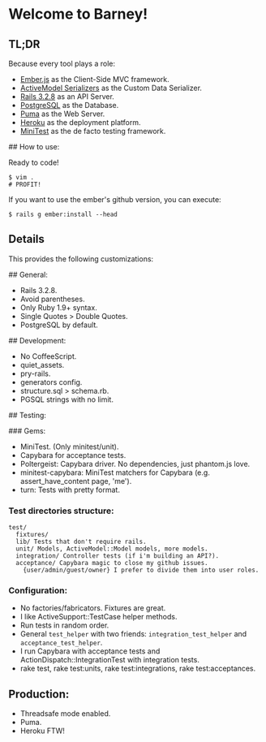 # Welcome to Barney!

## TL;DR

Because every tool plays a role:

+ [Ember.js](http://emberjs.com/) as the Client-Side MVC framework.
+ [ActiveModel Serializers](https://github.com/josevalim/active_model_serializers)
  as the Custom Data Serializer.
+ [Rails 3.2.8](http://rubyonrails.org/) as an API Server.
+ [PostgreSQL](http://www.postgresql.org/) as the Database.
+ [Puma](http://puma.io/) as the Web Server.
+ [Heroku](http://www.heroku.com/) as the deployment platform.
+ [MiniTest](https://github.com/seattlerb/minitest) as the de facto testing framework.

## How to use:

Ready to code!

    $ vim .
    # PROFIT!

If you want to use the ember's github version, you can execute:

    $ rails g ember:install --head

## Details

This provides the following customizations:

## General:

+ Rails 3.2.8.
+ Avoid parentheses.
+ Only Ruby 1.9+ syntax.
+ Single Quotes > Double Quotes.
+ PostgreSQL by default.

## Development:

+ No CoffeeScript.
+ quiet_assets.
+ pry-rails.
+ generators config.
+ structure.sql > schema.rb.
+ PGSQL strings with no limit.

## Testing:

### Gems:

+ MiniTest. (Only minitest/unit).
+ Capybara for acceptance tests.
+ Poltergeist: Capybara driver. No dependencies, just phantom.js love.
+ minitest-capybara: MiniTest matchers for Capybara
  (e.g. assert_have_content page, 'me').
+ turn: Tests with pretty format.

### Test directories structure:

```
test/
  fixtures/
  lib/ Tests that don't require rails.
  unit/ Models, ActiveModel::Model models, more models.
  integration/ Controller tests (if i'm building an API?).
  acceptance/ Capybara magic to close my github issues.
    {user/admin/guest/owner} I prefer to divide them into user roles.
```

### Configuration:

+ No factories/fabricators. Fixtures are great.
+ I like ActiveSupport::TestCase helper methods.
+ Run tests in random order.
+ General `test_helper` with two friends: `integration_test_helper` and
  `acceptance_test_helper`.
+ I run Capybara with acceptance tests and ActionDispatch::IntegrationTest with
  integration tests.
+ rake test, rake test:units, rake test:integrations, rake test:acceptances.

## Production:

+ Threadsafe mode enabled.
+ Puma.
+ Heroku FTW!
